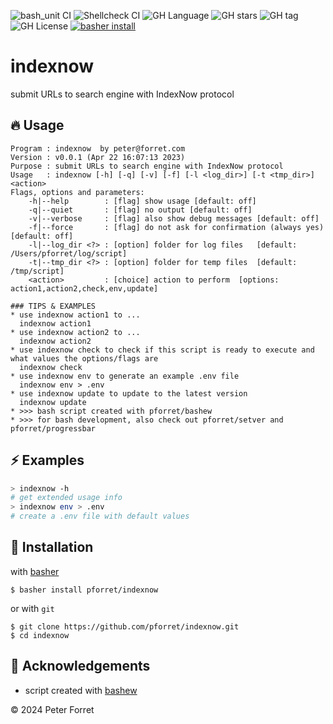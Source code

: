 ![bash_unit CI](https://github.com/pforret/indexnow/workflows/bash_unit%20CI/badge.svg)
![Shellcheck CI](https://github.com/pforret/indexnow/workflows/Shellcheck%20CI/badge.svg)
![GH Language](https://img.shields.io/github/languages/top/pforret/indexnow)
![GH stars](https://img.shields.io/github/stars/pforret/indexnow)
![GH tag](https://img.shields.io/github/v/tag/pforret/indexnow)
![GH License](https://img.shields.io/github/license/pforret/indexnow)
[![basher install](https://img.shields.io/badge/basher-install-white?logo=gnu-bash&style=flat)](https://www.basher.it/package/)

# indexnow

submit URLs to search engine with IndexNow protocol

## 🔥 Usage

```
Program : indexnow  by peter@forret.com
Version : v0.0.1 (Apr 22 16:07:13 2023)
Purpose : submit URLs to search engine with IndexNow protocol
Usage   : indexnow [-h] [-q] [-v] [-f] [-l <log_dir>] [-t <tmp_dir>] <action>
Flags, options and parameters:
    -h|--help        : [flag] show usage [default: off]
    -q|--quiet       : [flag] no output [default: off]
    -v|--verbose     : [flag] also show debug messages [default: off]
    -f|--force       : [flag] do not ask for confirmation (always yes) [default: off]
    -l|--log_dir <?> : [option] folder for log files   [default: /Users/pforret/log/script]
    -t|--tmp_dir <?> : [option] folder for temp files  [default: /tmp/script]
    <action>         : [choice] action to perform  [options: action1,action2,check,env,update]
                                  
### TIPS & EXAMPLES
* use indexnow action1 to ...
  indexnow action1
* use indexnow action2 to ...
  indexnow action2
* use indexnow check to check if this script is ready to execute and what values the options/flags are
  indexnow check
* use indexnow env to generate an example .env file
  indexnow env > .env
* use indexnow update to update to the latest version
  indexnow update
* >>> bash script created with pforret/bashew
* >>> for bash development, also check out pforret/setver and pforret/progressbar
```

## ⚡️ Examples

```bash
> indexnow -h 
# get extended usage info
> indexnow env > .env
# create a .env file with default values
```

## 🚀 Installation

with [basher](https://github.com/basherpm/basher)

	$ basher install pforret/indexnow

or with `git`

	$ git clone https://github.com/pforret/indexnow.git
	$ cd indexnow

## 📝 Acknowledgements

* script created with [bashew](https://github.com/pforret/bashew)

&copy; 2024 Peter Forret
